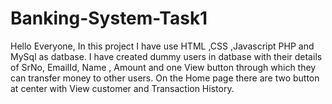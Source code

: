 # Banking-System-Task1

Hello Everyone,
In this project I have use HTML ,CSS ,Javascript PHP and MySql as datbase.
I have created dummy users in datbase with their details of SrNo, EmailId, Name , Amount and one View button through which they can transfer money to other users.
On the Home page there are two button at center with View customer and Transaction History.
